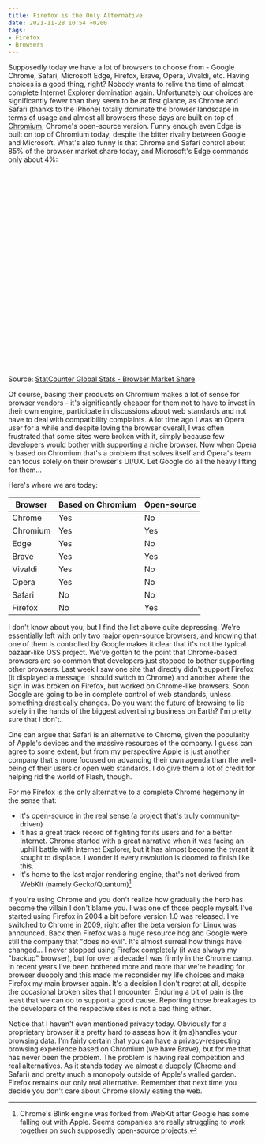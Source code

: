 ```yaml
---
title: Firefox is the Only Alternative
date: 2021-11-28 10:54 +0200
tags:
- Firefox
- Browsers
---
```


Supposedly today we have a lot of browsers to choose from - Google Chrome, Safari, Microsoft Edge, Firefox, Brave, Opera, Vivaldi, etc.
Having choices is a good thing, right? Nobody wants to relive the time of almost complete Internet Explorer domination again.
Unfortunately our choices are significantly fewer than they seem to be at first glance, as Chrome and Safari (thanks to the iPhone) totally dominate
the browser landscape in terms of usage and almost all browsers these days are built on top of [Chromium](https://www.chromium.org/Home), Chrome's open-source version.
Funny enough even Edge is built on top of Chromium today, despite the bitter rivalry between Google and Microsoft. What's also funny is that
Chrome and Safari control about 85% of the browser market share today, and Microsoft's Edge commands only about 4%:

<div id="all-browser-ww-monthly-202010-202110" width="600" height="400" style="width:600px; height: 400px;"></div><!-- You may change the values of width and height above to resize the chart --><p>Source: <a href="https://gs.statcounter.com/browser-market-share">StatCounter Global Stats - Browser Market Share</a></p><script type="text/javascript" src="https://www.statcounter.com/js/fusioncharts.js"></script><script type="text/javascript" src="https://gs.statcounter.com/chart.php?all-browser-ww-monthly-202010-202110&chartWidth=600"></script>

Of course, basing their products on Chromium makes a lot of sense for browser vendors - it's significantly cheaper for them not to have to invest in their own engine, participate
in discussions about web standards and not have to deal with compatibility complaints. A lot time ago I was an Opera user for a while and despite loving
the browser overall, I was often frustrated that some sites were broken with it, simply because few developers would bother with supporting a niche browser.
Now when Opera is based on Chromium that's a problem that solves itself and Opera's team can focus solely on their browser's UI/UX. Let Google do all the
heavy lifting for them...

Here's where we are today:

| Browser       | Based on Chromium | Open-source |
| ------------- | ----------------- | ----------- |
| Chrome  | Yes      | No |
| Chromium | Yes | Yes |
| Edge  | Yes      | No |
| Brave | Yes | Yes |
| Vivaldi | Yes | No |
| Opera | Yes | No |
| Safari | No | No |
| Firefox | No | Yes |

I don't know about you, but I find the list above quite depressing. We're
essentially left with only two major open-source browsers, and knowing that one
of them is controlled by Google makes it clear that it's not the typical
bazaar-like OSS project. We've gotten to the point that Chrome-based browsers
are so common that developers just stopped to bother supporting other
browsers. Last week I saw one site that directly didn't support Firefox (it
displayed a message I should switch to Chrome) and another where the sign in was
broken on Firefox, but worked on Chrome-like browsers. Soon Google are going to
be in complete control of web standards, unless something drastically changes.
Do you want the future of browsing to lie solely in the hands of the biggest advertising business on Earth?
I'm pretty sure that I don't.

One can argue that Safari is an alternative to Chrome, given the popularity of
Apple's devices and the massive resources of the company. I guess can agree to
some extent, but from my perspective Apple is just another company that's more
focused on advancing their own agenda than the well-being of their users or open
web standards. I do give them a lot of credit for helping rid the world of
Flash, though.

For me Firefox is the only alternative to a complete Chrome hegemony in the sense that:

- it's open-source in the real sense (a project that's truly community-driven)
- it has a great track record of fighting for its users and for a better
  Internet. Chrome started with a great narrative when it was facing an uphill
  battle with Internet Explorer, but it has almost become the tyrant it sought
  to displace. I wonder if every revolution is doomed to finish like this.
- it's home to the last major rendering engine, that's not derived from WebKit (namely Gecko/Quantum)[^1]

If you're using Chrome and you don't realize how gradually the hero has become the villain I don't blame you. I was one of those people myself. I've started using
Firefox in 2004 a bit before version 1.0 was released. I've switched to Chrome in 2009, right after the beta version for Linux was announced. Back then Firefox
was a huge resource hog and Google were still the company that "does no evil". It's almost surreal how things have changed... I never stopped using Firefox completely (it was always my "backup" browser), but for over a decade I was firmly in the Chrome camp. In recent years I've been bothered more and more that we're heading for browser duopoly and
this made me reconsider my life choices and make Firefox my main browser again. It's a decision I don't regret at all, despite the occasional broken sites that
I encounter. Enduring a bit of pain is the least that we can do to support a good cause. Reporting those breakages to the developers of the respective sites is not
a bad thing either.

Notice that I haven't even mentioned privacy today. Obviously for a proprietary browser it's pretty hard to assess how it (mis)handles your browsing data.
I'm fairly certain that you can have a privacy-respecting browsing experience based on Chromium (we have Brave), but for me that has never been the problem.
The problem is having real competition and real alternatives. As it stands today we almost a duopoly (Chrome and Safari) and pretty much a monopoly outside
of Apple's walled garden. Firefox remains our only real alternative. Remember that next time you decide you don't care about Chrome slowly eating the web.

[^1]: Chrome's Blink engine was forked from WebKit after Google has some falling out with Apple. Seems companies are really struggling to work together on such supposedly open-source projects.
